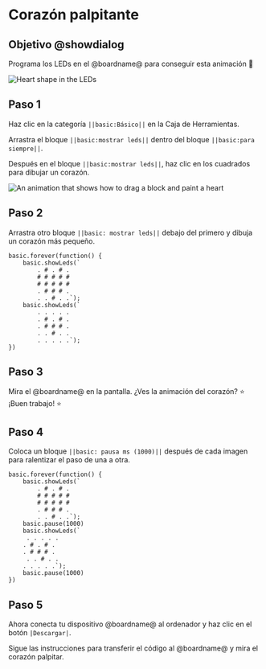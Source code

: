 # Corazón palpitante

## Objetivo @showdialog

Programa los LEDs en el @boardname@ para conseguir esta animación 💖

![Heart shape in the LEDs](/static/mb/projects/flashing-heart/sim.gif)

## Paso 1 

Haz clic en la categoría ``||basic:Básico||`` en la Caja de Herramientas. 

Arrastra el bloque ``||basic:mostrar leds||`` dentro del bloque ``||basic:para siempre||``. 

Después en el bloque ``||basic:mostrar leds||``, haz clic en los cuadrados para dibujar un corazón.

![An animation that shows how to drag a block and paint a heart](/static/mb/projects/flashing-heart/showleds.gif)

## Paso 2

Arrastra otro bloque ``||basic: mostrar leds||``  debajo del primero y dibuja un corazón más pequeño.

```blocks
basic.forever(function() {
    basic.showLeds(`
        . # . # .
        # # # # #
        # # # # #
        . # # # .
        . . # . .`);
    basic.showLeds(`
        . . . . .
        . # . # .
        . # # # .
        . . # . .
        . . . . .`);
})
```

## Paso 3

Mira el @boardname@ en la pantalla. ¿Ves la animación del corazón? ⭐ ¡Buen trabajo! ⭐ 

## Paso 4

Coloca un bloque ``||basic: pausa ms (1000)||`` después de cada imagen para ralentizar el paso de una a otra.

```blocks
basic.forever(function() {
    basic.showLeds(`
        . # . # .
        # # # # #
        # # # # #
        . # # # .
        . . # . .`);
    basic.pause(1000)
    basic.showLeds(`
     . . . . .
    . # . # .
    . # # # .
     . . # . .
    . . . . .`);
    basic.pause(1000)
})
```

## Paso 5

Ahora conecta tu dispositivo @boardname@ al ordenador y haz clic en el botón ``|Descargar|``.

Sigue las instrucciones para transferir el código al @boardname@ y mira el corazón palpitar. 